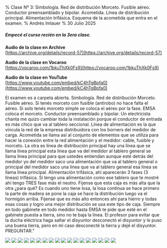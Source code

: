 % Clase Nº 3: Simbología. Red de distribución Morceto. Fusible aéreo. Conductor preensamblado y bipolar. Acometida. Línea de distribución principal. Alimentación trifásica. Esquema de la acometida que entra en el examen.
% Andrés Imlauer
% 30 Julio 2025

##### Empecé el curso recién en la 3era clase.
   
**Audio de la clase en Archive**   
[https://archive.org/details/record-57](https://archive.org/details/record-57)  
   
**Audio de la clase en Vocaroo**   
[https://vocaroo.com/1bkuThXk0Fs9](https://vocaroo.com/1bkuThXk0Fs9)   
   
**Audio de la clase en YouTube**   
[https://www.youtube.com/embed/kC4hTgBpfa0](https://www.youtube.com/embed/kC4hTgBpfa0)
   
   
El examen es a carpeta abierta. Simbología. Red de distribución Morceto. Fusible aéreo. Si tenés morceto con fusible (antirobo) no hace falta el aéreo. Si solo tenés morceto simple se coloca el aéreo por la fase. EMSA coloca el morceto. Conductor preensamblado y bipolar. Un electricista chanta me quizo cambiar toda la instalación porque el conductor de entrada es más chico que va al tablero seccional. Línea de alimentación es la que vincula la red de la empresa distribuidora con los borners del medidor de carga. Acometida se llama así al conjunto de elementos que se utiliza para hacer la conexión entre la red alimentación y el medidor: cable, fusible y morceto. La otra es línea de distribución principal hay una línea que se llama línea principal esta línea que va del medidor al tablero general se llama línea principal para que ustedes entiendan aunque esté detrás del medidor yo del medidor saco una alimentación que va al tablero general o principal del medidor saco una línea que va al tablero general esa línea se llama línea principal. Alimentación trifásica, ahí aparecerán 3 fases (3 líneas) trifásica. Si tengo una alimentación como ese tablero que te mostré ahí tengo TRES fase más el neutro. Fijense que esta caja es más alta que la otra ¿para qué?  Es cuando uno tiene losa, la losa continua se hace primero la parte de madera se pone la caja se hace la distribución luego va el hormigón arriba. Fijense que es más alto entonces ahí para hierro y todas esas cosas y logro una mejor distribución se usa este tipo de caja. Siempre en todo gabinete en todo medidor hasta EMSA te pide que esté en el gabinete puesta a tierra, sino no te baja la
línea. El profesor para evitar que la ducha eléctrica haga saltar el disyuntor desconectó el disyuntor y le puso una buena tierra, pero en mi caso desconecté la tierra y
dejé el disyuntor. PREGUNTAR."

![](https://blogger.googleusercontent.com/img/b/R29vZ2xl/AVvXsEgO9roP_5LKwhf0StuiEh_WAj7iYO05K3qOFUJQVnlOHRBXVX1N0qFQjqpTFqQPDX9NneZSaMOvbHi2E7a2_CH2xPSueykT19WsJZQZWeWbkrb5VSNbMz4YH2HqS-GIorKiOW24bizGsufwCVMz3QGvjnqPX51ccZwkkne11J4tATvRyf52UPQV13_JSXo/s4160/IMG_20250312_204002630_BURST000_COVER.jpg)
![](https://blogger.googleusercontent.com/img/b/R29vZ2xl/AVvXsEjcc1tWG2LnpeEHkvlMQShOdaoZ2FUpT7QnjdCWUHbyVgG5odM9kfX-JWwNbcZjye1QcEUfGf7lrHrjSiUzUesARc0woO_YH6UzNW2BdurUbhDLPIlFKwifHgHbZbjOqtIFFR3xFDZvAP_C3WcirPf8g99gDv9i0mXKiiA1iKhNk_nB7tkzKL0CXlBmVX8/s4160/IMG_20250312_203958452.jpg)
![](https://blogger.googleusercontent.com/img/b/R29vZ2xl/AVvXsEhwFkn_ADM0b6NzQsu5U8UUTtV4xp0WWA1utlFyfh1LuSLNJVdaQ_NydJ0ZVajj2Sm4YoQhtI8-gfm2zWTWM1S-N5kvUUVHITwS_viWfQAOYhjmyKTPG-QMHA8xDcCQ8jnAQ5-CdCf_o4-cT57u7JFk3L8m2LwM1BZqqmf1GI67vRKZjUQF99XAYXzmHHA/s4160/IMG_20250312_203949215.jpg)
![](https://blogger.googleusercontent.com/img/b/R29vZ2xl/AVvXsEiFMZ_Oijtr9UyI0sPYV1wb9pDnmvH5OqhgoWvpF0kwj1gtZ27x72WO41OuSgvs8I0ZtIk_aUsXwLRfomsDaLvT28vksuJiJ3YHFMNJ7EGZ3iAT7Pno-riCc6GOsYOKA5oDtWWPB7diFuPYZvUFoxfh1aH_XAKAo9XHX1gGNdRYSXghBZi8STRsaOkIMdA/s4160/IMG_20250312_203941356.jpg)
![](https://blogger.googleusercontent.com/img/b/R29vZ2xl/AVvXsEg3F8hC0SCBqJ2hJoyGKqC6J5haD37VigW5o8hcy1T2mT0P7go-fFK9rYjW1Qqbh4NxrP8nm2PFJ-76Bif110AI6hoQ5_4hmIvI5aZAil8M_hIyY-7Y33048NsJL7eq2O4velMqldqh8_gHn1CKwCncIcRxKMOli64NXqzx8XrrW6YrOJH7yjO6sq_YG00/s4160/IMG_20250312_203553423_HDR.jpg)
![](https://blogger.googleusercontent.com/img/b/R29vZ2xl/AVvXsEiTe276-Cn8jTXrKUCbxJsPPt-qGAT36G-kWPVFUxB1HKdFgUcaempmV66VdmMGtFnuwtJpKBSpIjwZtQO1iO-DOXcVVyAhsPE6W626aYqXNGSDE3yko2bOAPnL9-skBj9l1xp2jcn6TiyETSm8LQQjpvDZrpKrNaAPm5xH6wJh9pLKFmYSaN9aqMYA2ys/s4160/IMG_20250312_203540815.jpg)
![](https://blogger.googleusercontent.com/img/b/R29vZ2xl/AVvXsEjM8uxYbQ7WHaUrQprDncbmnsx7aUV4ai6P5Pw2hyphenhyphen_JELiuwRReO0C1gFJVS9CCYTfQdNOoVmbTsHKu0AD6g_WvOjAjFs3MQRs-sCX-tLc7MBZVyGy0CrCVCmzBgpj3vM6GyYJCUMBqzG_oqhQnwR-iiKiOe6SDrRAc3kdBCLL_dWrKiao41ZnnXc6Vee4/s4160/IMG_20250312_203529254.jpg)
![](https://blogger.googleusercontent.com/img/b/R29vZ2xl/AVvXsEgOU26YheTi1A49pmbifXvuS6sggY1kQhMhNEQfoZL9ElWAqhfr0RsVawY7Q3cPLvsYhDRZXUsnBHvLu9vf16IctB5jpSzZVvIlJWpxDB_aA_708kCiX1jdjwDRxu0V3GeFo10CMTZu2uIfkD5YwOx58aNaZ9aX7_UnnPr0w0MRpsalIcx9noZz11xIXjI/s4160/IMG_20250312_203523189_HDR.jpg)
![](https://blogger.googleusercontent.com/img/b/R29vZ2xl/AVvXsEgAeN73y5xDz4DiJfxFP23SSGNbUmJr0Tp942na9xB9HVsR6PDzAeXC5WfPyyaXEQBu7t3FDgwbmvXJz4ARE8vI_vPJWdTP77VKBTLAScYfJ15VcqlN9tpnOkDiHvzhcbLPUTltPyovdxHwicLNq2AHogXD8ntqA1gQUqGwyijtWSwIBlqwL81rtrFTxG4/s4160/IMG_20250312_203518739.jpg)
![](https://blogger.googleusercontent.com/img/b/R29vZ2xl/AVvXsEg4KmfZh4W58lpoXzl5DTXjdhqIpcKtWV74fvk1NIyqo6U9BrJ8BjefMQxdDzmxtXEAWRrOpSdmCVA-9edyZLruGOZDMxpoX9SYU2hoF6t23i6H94Jm5YhSXqF4i49QfnBgpC6SRJTneF45hUFDed3R9pkoALI0bW-66PIOsRbbR-7CEZMDH7uIQXxKyOI/s4160/IMG_20250312_203229098.jpg)
![](https://blogger.googleusercontent.com/img/b/R29vZ2xl/AVvXsEhloIGTe8DIxik31wnFz84P-wsiHY-71L0OuTVuMvN2SPoaHxs3LmW0MuG2A2jZfdCb0H53BTDK_pncd23BCvqN39kTX24bh2cVne_SvUwzY-tdr9BaIITVdcMhF0-Z0uHRq1irFhbYYcIxqMtqqEVcd9LwznKkLjGEcW6_rQbiogmDHduWxDO4QV8RIQc/s4160/IMG_20250312_203222103.jpg)
![](https://blogger.googleusercontent.com/img/b/R29vZ2xl/AVvXsEiJ9wvDVLn0DoUxZxG7xCBd7bkD5SG7Xt16uCCOzK8RfC7ANBHSWrDlUCJoDLrXyaidFNPgLR_az9843UO0C_p3bmU7QnBbrvFdjFYhDiA3vAMTBZYHADsHvZyTuMhIiymdaVuOYhc0afjM7Wvt3kmNkV13ZDqky5quOMFPX679DTqjDSOyOJ5_sk_xKS8/s4160/IMG_20250312_203142906.jpg)
![](https://blogger.googleusercontent.com/img/b/R29vZ2xl/AVvXsEi1YgDfEdFV1rS_iqf34-76YFB15VLYCE6Ce8UFl-PaIrx_B8NJ40xcWb0KRwYCBuqfAVE1XCL8U6sZhWY5HTfCV4GfEQXFTmn5OgFBy1PKxNpQP42TA4FdeTvD4JGXvldaoN2tnFhTpY8PEo6Ben8Rd04ZEnwQKSTre4tEJ4NgYRMo23uco4h1jeY9OFY/s4160/IMG_20250312_203141143.jpg)
![](https://blogger.googleusercontent.com/img/b/R29vZ2xl/AVvXsEiUc-BTWhBeDwIu3m57Qpm6WR_P22-jVZx1I2fDO2-ccDMd0wOvT3UeykqnmxjGZgEaEzoRA_Q_uG_LAlcpsSxJWZo_ZL0lKrgORH38ZJqqNfIomgYT0-bTZtRFxZBSy3u-YmTFNK4kTGyMybHDhUcFK64SRc43C8Q-43oXqxupOlGrmCXKQgThkZRYh30/s4160/IMG_20250312_192431387.jpg)
![](https://blogger.googleusercontent.com/img/b/R29vZ2xl/AVvXsEhlSMH-5Sdr-Pu6Tn-3huVB37QN1r-7WlsOtu23H4BXih6EeoK090ezy3YIMlBfL0cXMAEF-rcfkaX-fClANOfnyRliZXC4Z2_sNFFYmdkZxfByoyGYSyJhFAv3OzRV5cobA0xfOD5PEJtBE1sunL-CQ15wyVP_uzuCvkDrl1Qc9KzU-Sh9jDxNqu0DY-0/s4160/IMG_20250312_192429247_BURST001.jpg)
![](https://blogger.googleusercontent.com/img/b/R29vZ2xl/AVvXsEiG8-ahHfFZph9MxHmjp0jrtn_Wiw0sSj-mNPUT4JkYX97hq0DZArjFk4Ei_f4-Eoq-CTk3J8XctzGiG2aHyLXjg1S0MiIjZZha7IxYD2lZOg6ADYSHJH5IpQgN5KUeazCAKf53RfbITrr31dYfAUvb_GdI76q3HqCkp1nzY7CRUniwLElpd-Y8tZksJlI/s4160/IMG_20250312_192429247_BURST000_COVER_TOP.jpg)
![](https://blogger.googleusercontent.com/img/b/R29vZ2xl/AVvXsEhOg1fGT2yYmJPpAgBKaUthnpflE8WPNlCvJMGo5fjNlyMTVY77jn964Kq97TAQsJkKJ5Mho1wurkd1uaZvfRwUNZIqlLQUNhZBSjLh7RfSQH3g5N0Pl6DRfio7DUo37gydRDy_Y_xndBc0VM9D7kVoxscIisEBSKL2bqPQYSxRt64Vke2FEiSg1Hb4tmg/s4160/IMG_20250312_183441666.jpg)
![](https://blogger.googleusercontent.com/img/b/R29vZ2xl/AVvXsEgr19A-eHfn9eNW-xHxlZrFb9t6hydCuMicu8RctGfHskBoQ9WqjIicWT1z-bOe_XyGCtXFGsNIz7rozfL6ek7hPhRPVjP0IKNr_clzSzkOl5pN_ueQ9jK4EEjqrn9pw-28qfIkiBT_hbsdLQRm_uEB7XFhdAqKgwJYXPnr6zvv2WW4hqYXv5v2IAGhYwA/s4160/IMG_20250312_183436215.jpg)

